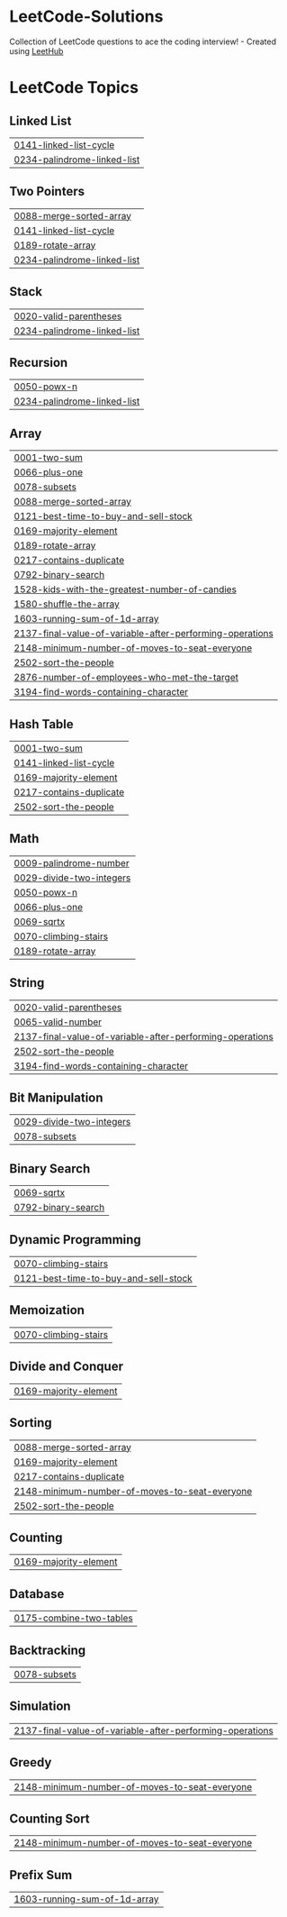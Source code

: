 # LeetCode-Solutions
Collection of LeetCode questions to ace the coding interview! - Created using [LeetHub](https://github.com/QasimWani/LeetHub)

<!---LeetCode Topics Start-->
# LeetCode Topics
## Linked List
|  |
| ------- |
| [0141-linked-list-cycle](https://github.com/sah-aditya/LeetCode-Solutions/tree/master/0141-linked-list-cycle) |
| [0234-palindrome-linked-list](https://github.com/sah-aditya/LeetCode-Solutions/tree/master/0234-palindrome-linked-list) |
## Two Pointers
|  |
| ------- |
| [0088-merge-sorted-array](https://github.com/sah-aditya/LeetCode-Solutions/tree/master/0088-merge-sorted-array) |
| [0141-linked-list-cycle](https://github.com/sah-aditya/LeetCode-Solutions/tree/master/0141-linked-list-cycle) |
| [0189-rotate-array](https://github.com/sah-aditya/LeetCode-Solutions/tree/master/0189-rotate-array) |
| [0234-palindrome-linked-list](https://github.com/sah-aditya/LeetCode-Solutions/tree/master/0234-palindrome-linked-list) |
## Stack
|  |
| ------- |
| [0020-valid-parentheses](https://github.com/sah-aditya/LeetCode-Solutions/tree/master/0020-valid-parentheses) |
| [0234-palindrome-linked-list](https://github.com/sah-aditya/LeetCode-Solutions/tree/master/0234-palindrome-linked-list) |
## Recursion
|  |
| ------- |
| [0050-powx-n](https://github.com/sah-aditya/LeetCode-Solutions/tree/master/0050-powx-n) |
| [0234-palindrome-linked-list](https://github.com/sah-aditya/LeetCode-Solutions/tree/master/0234-palindrome-linked-list) |
## Array
|  |
| ------- |
| [0001-two-sum](https://github.com/sah-aditya/LeetCode-Solutions/tree/master/0001-two-sum) |
| [0066-plus-one](https://github.com/sah-aditya/LeetCode-Solutions/tree/master/0066-plus-one) |
| [0078-subsets](https://github.com/sah-aditya/LeetCode-Solutions/tree/master/0078-subsets) |
| [0088-merge-sorted-array](https://github.com/sah-aditya/LeetCode-Solutions/tree/master/0088-merge-sorted-array) |
| [0121-best-time-to-buy-and-sell-stock](https://github.com/sah-aditya/LeetCode-Solutions/tree/master/0121-best-time-to-buy-and-sell-stock) |
| [0169-majority-element](https://github.com/sah-aditya/LeetCode-Solutions/tree/master/0169-majority-element) |
| [0189-rotate-array](https://github.com/sah-aditya/LeetCode-Solutions/tree/master/0189-rotate-array) |
| [0217-contains-duplicate](https://github.com/sah-aditya/LeetCode-Solutions/tree/master/0217-contains-duplicate) |
| [0792-binary-search](https://github.com/sah-aditya/LeetCode-Solutions/tree/master/0792-binary-search) |
| [1528-kids-with-the-greatest-number-of-candies](https://github.com/sah-aditya/LeetCode-Solutions/tree/master/1528-kids-with-the-greatest-number-of-candies) |
| [1580-shuffle-the-array](https://github.com/sah-aditya/LeetCode-Solutions/tree/master/1580-shuffle-the-array) |
| [1603-running-sum-of-1d-array](https://github.com/sah-aditya/LeetCode-Solutions/tree/master/1603-running-sum-of-1d-array) |
| [2137-final-value-of-variable-after-performing-operations](https://github.com/sah-aditya/LeetCode-Solutions/tree/master/2137-final-value-of-variable-after-performing-operations) |
| [2148-minimum-number-of-moves-to-seat-everyone](https://github.com/sah-aditya/LeetCode-Solutions/tree/master/2148-minimum-number-of-moves-to-seat-everyone) |
| [2502-sort-the-people](https://github.com/sah-aditya/LeetCode-Solutions/tree/master/2502-sort-the-people) |
| [2876-number-of-employees-who-met-the-target](https://github.com/sah-aditya/LeetCode-Solutions/tree/master/2876-number-of-employees-who-met-the-target) |
| [3194-find-words-containing-character](https://github.com/sah-aditya/LeetCode-Solutions/tree/master/3194-find-words-containing-character) |
## Hash Table
|  |
| ------- |
| [0001-two-sum](https://github.com/sah-aditya/LeetCode-Solutions/tree/master/0001-two-sum) |
| [0141-linked-list-cycle](https://github.com/sah-aditya/LeetCode-Solutions/tree/master/0141-linked-list-cycle) |
| [0169-majority-element](https://github.com/sah-aditya/LeetCode-Solutions/tree/master/0169-majority-element) |
| [0217-contains-duplicate](https://github.com/sah-aditya/LeetCode-Solutions/tree/master/0217-contains-duplicate) |
| [2502-sort-the-people](https://github.com/sah-aditya/LeetCode-Solutions/tree/master/2502-sort-the-people) |
## Math
|  |
| ------- |
| [0009-palindrome-number](https://github.com/sah-aditya/LeetCode-Solutions/tree/master/0009-palindrome-number) |
| [0029-divide-two-integers](https://github.com/sah-aditya/LeetCode-Solutions/tree/master/0029-divide-two-integers) |
| [0050-powx-n](https://github.com/sah-aditya/LeetCode-Solutions/tree/master/0050-powx-n) |
| [0066-plus-one](https://github.com/sah-aditya/LeetCode-Solutions/tree/master/0066-plus-one) |
| [0069-sqrtx](https://github.com/sah-aditya/LeetCode-Solutions/tree/master/0069-sqrtx) |
| [0070-climbing-stairs](https://github.com/sah-aditya/LeetCode-Solutions/tree/master/0070-climbing-stairs) |
| [0189-rotate-array](https://github.com/sah-aditya/LeetCode-Solutions/tree/master/0189-rotate-array) |
## String
|  |
| ------- |
| [0020-valid-parentheses](https://github.com/sah-aditya/LeetCode-Solutions/tree/master/0020-valid-parentheses) |
| [0065-valid-number](https://github.com/sah-aditya/LeetCode-Solutions/tree/master/0065-valid-number) |
| [2137-final-value-of-variable-after-performing-operations](https://github.com/sah-aditya/LeetCode-Solutions/tree/master/2137-final-value-of-variable-after-performing-operations) |
| [2502-sort-the-people](https://github.com/sah-aditya/LeetCode-Solutions/tree/master/2502-sort-the-people) |
| [3194-find-words-containing-character](https://github.com/sah-aditya/LeetCode-Solutions/tree/master/3194-find-words-containing-character) |
## Bit Manipulation
|  |
| ------- |
| [0029-divide-two-integers](https://github.com/sah-aditya/LeetCode-Solutions/tree/master/0029-divide-two-integers) |
| [0078-subsets](https://github.com/sah-aditya/LeetCode-Solutions/tree/master/0078-subsets) |
## Binary Search
|  |
| ------- |
| [0069-sqrtx](https://github.com/sah-aditya/LeetCode-Solutions/tree/master/0069-sqrtx) |
| [0792-binary-search](https://github.com/sah-aditya/LeetCode-Solutions/tree/master/0792-binary-search) |
## Dynamic Programming
|  |
| ------- |
| [0070-climbing-stairs](https://github.com/sah-aditya/LeetCode-Solutions/tree/master/0070-climbing-stairs) |
| [0121-best-time-to-buy-and-sell-stock](https://github.com/sah-aditya/LeetCode-Solutions/tree/master/0121-best-time-to-buy-and-sell-stock) |
## Memoization
|  |
| ------- |
| [0070-climbing-stairs](https://github.com/sah-aditya/LeetCode-Solutions/tree/master/0070-climbing-stairs) |
## Divide and Conquer
|  |
| ------- |
| [0169-majority-element](https://github.com/sah-aditya/LeetCode-Solutions/tree/master/0169-majority-element) |
## Sorting
|  |
| ------- |
| [0088-merge-sorted-array](https://github.com/sah-aditya/LeetCode-Solutions/tree/master/0088-merge-sorted-array) |
| [0169-majority-element](https://github.com/sah-aditya/LeetCode-Solutions/tree/master/0169-majority-element) |
| [0217-contains-duplicate](https://github.com/sah-aditya/LeetCode-Solutions/tree/master/0217-contains-duplicate) |
| [2148-minimum-number-of-moves-to-seat-everyone](https://github.com/sah-aditya/LeetCode-Solutions/tree/master/2148-minimum-number-of-moves-to-seat-everyone) |
| [2502-sort-the-people](https://github.com/sah-aditya/LeetCode-Solutions/tree/master/2502-sort-the-people) |
## Counting
|  |
| ------- |
| [0169-majority-element](https://github.com/sah-aditya/LeetCode-Solutions/tree/master/0169-majority-element) |
## Database
|  |
| ------- |
| [0175-combine-two-tables](https://github.com/sah-aditya/LeetCode-Solutions/tree/master/0175-combine-two-tables) |
## Backtracking
|  |
| ------- |
| [0078-subsets](https://github.com/sah-aditya/LeetCode-Solutions/tree/master/0078-subsets) |
## Simulation
|  |
| ------- |
| [2137-final-value-of-variable-after-performing-operations](https://github.com/sah-aditya/LeetCode-Solutions/tree/master/2137-final-value-of-variable-after-performing-operations) |
## Greedy
|  |
| ------- |
| [2148-minimum-number-of-moves-to-seat-everyone](https://github.com/sah-aditya/LeetCode-Solutions/tree/master/2148-minimum-number-of-moves-to-seat-everyone) |
## Counting Sort
|  |
| ------- |
| [2148-minimum-number-of-moves-to-seat-everyone](https://github.com/sah-aditya/LeetCode-Solutions/tree/master/2148-minimum-number-of-moves-to-seat-everyone) |
## Prefix Sum
|  |
| ------- |
| [1603-running-sum-of-1d-array](https://github.com/sah-aditya/LeetCode-Solutions/tree/master/1603-running-sum-of-1d-array) |
<!---LeetCode Topics End-->